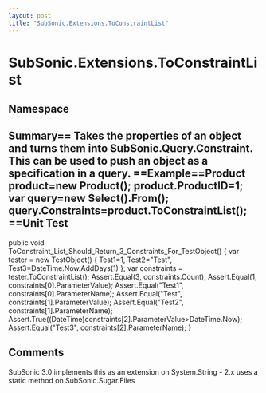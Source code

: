 ```yaml
---
layout: post
title: "SubSonic.Extensions.ToConstraintList"
---
```


# SubSonic.Extensions.ToConstraintList



<h2>Namespace</h2>

 
  

<h2>Summary== Takes the properties of an object and turns them into SubSonic.Query.Constraint. This can be used to push an object as a specification in a query.  ==Example==Product product=new Product(); product.ProductID=1; var query=new Select().From<Product>(); query.Constraints=product.ToConstraintList();  ==Unit Test</h2>

 
public void ToConstraint_List_Should_Return_3_Constraints_For_TestObject() {     var tester = new TestObject()     {         Test1=1,         Test2="Test",         Test3=DateTime.Now.AddDays(1)     };      var constraints = tester.ToConstraintList();     Assert.Equal(3, constraints.Count);     Assert.Equal(1, constraints[0].ParameterValue);     Assert.Equal("Test1", constraints[0].ParameterName);     Assert.Equal("Test", constraints[1].ParameterValue);     Assert.Equal("Test2", constraints[1].ParameterName);     Assert.True((DateTime)constraints[2].ParameterValue>DateTime.Now);     Assert.Equal("Test3", constraints[2].ParameterName);  }  

<h2>Comments</h2>

 SubSonic 3.0 implements this as an extension on System.String - 2.x uses a static method on SubSonic.Sugar.Files

